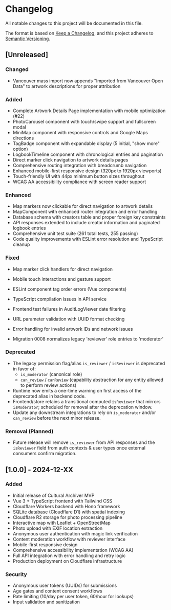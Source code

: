 # Changelog

All notable changes to this project will be documented in this file.

The format is based on [Keep a Changelog](https://keepachangelog.com/en/1.0.0/), and this project adheres to [Semantic Versioning](https://semver.org/spec/v2.0.0.html).

## [Unreleased]

### Changed

- Vancouver mass import now appends "Imported from Vancouver Open Data" to artwork descriptions for proper attribution

### Added

- Complete Artwork Details Page implementation with mobile optimization (#22)
- PhotoCarousel component with touch/swipe support and fullscreen modal
- MiniMap component with responsive controls and Google Maps directions
- TagBadge component with expandable display (5 initial, "show more" option)
- LogbookTimeline component with chronological entries and pagination
- Direct marker click navigation to artwork details pages
- Comprehensive routing integration with breadcrumb navigation
- Enhanced mobile-first responsive design (320px to 1920px viewports)
- Touch-friendly UI with 44px minimum button sizes throughout
- WCAG AA accessibility compliance with screen reader support

### Enhanced

- Map markers now clickable for direct navigation to artwork details
- MapComponent with enhanced router integration and error handling
- Database schema with creators table and proper foreign key constraints
- API responses extended to include creator information and paginated logbook entries
- Comprehensive unit test suite (261 total tests, 255 passing)
- Code quality improvements with ESLint error resolution and TypeScript cleanup

### Fixed

- Map marker click handlers for direct navigation
- Mobile touch interactions and gesture support
- ESLint component tag order errors (Vue components)
- TypeScript compilation issues in API service
- Frontend test failures in AuditLogViewer date filtering
- URL parameter validation with UUID format checking
- Error handling for invalid artwork IDs and network issues

- Migration 0008 normalizes legacy 'reviewer' role entries to 'moderator'

### Deprecated

- The legacy permission flag/alias `is_reviewer` / `isReviewer` is deprecated in favor of:
	- `is_moderator` (canonical role)
	- `can_review` / `canReview` (capability abstraction for any entity allowed to perform review actions)
- Runtime now emits a one-time warning on first access of the deprecated alias in backend code.
- Frontend/store retains a transitional computed `isReviewer` that mirrors `isModerator`; scheduled for removal after the deprecation window.
- Update any downstream integrations to rely on `is_moderator` and/or `can_review` before the next minor release.

### Removal (Planned)

- Future release will remove `is_reviewer` from API responses and the `isReviewer` field from auth contexts & user types once external consumers confirm migration.

## [1.0.0] - 2024-12-XX

### Added

- Initial release of Cultural Archiver MVP
- Vue 3 + TypeScript frontend with Tailwind CSS
- Cloudflare Workers backend with Hono framework
- SQLite database (Cloudflare D1) with spatial indexing
- Cloudflare R2 storage for photo processing pipeline
- Interactive map with Leaflet + OpenStreetMap
- Photo upload with EXIF location extraction
- Anonymous user authentication with magic link verification
- Content moderation workflow with reviewer interface
- Mobile-first responsive design
- Comprehensive accessibility implementation (WCAG AA)
- Full API integration with error handling and retry logic
- Production deployment on Cloudflare infrastructure

### Security

- Anonymous user tokens (UUIDs) for submissions
- Age gates and content consent workflows
- Rate limiting (10/day per user token, 60/hour for lookups)
- Input validation and sanitization
